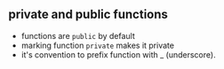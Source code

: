 ## private and public functions

- functions are `public` by default
- marking function `private` makes it private
- it's convention to prefix function with _ (underscore).